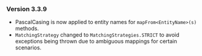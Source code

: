 ### Version 3.3.9

- PascalCasing is now applied to entity names for `mapFrom<EntityName>(s)` methods.
- `MatchingStrategy` changed to `MatchingStrategies.STRICT` to avoid exceptions being thrown due to ambiguous mappings for certain scenarios.
